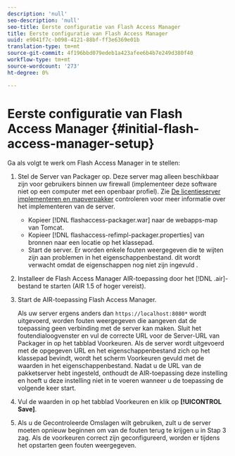 ```yaml
---
description: 'null'
seo-description: 'null'
seo-title: Eerste configuratie van Flash Access Manager
title: Eerste configuratie van Flash Access Manager
uuid: e9041f7c-b098-4121-88bf-ff3e6369e01b
translation-type: tm+mt
source-git-commit: 4f196bbd079edeb1a423afee6b4b7e249d380f40
workflow-type: tm+mt
source-wordcount: '273'
ht-degree: 0%

---
```



# Eerste configuratie van Flash Access Manager {#initial-flash-access-manager-setup}

Ga als volgt te werk om Flash Access Manager in te stellen:

1. Stel de Server van Packager op. Deze server mag alleen beschikbaar zijn voor gebruikers binnen uw firewall (implementeer deze software niet op een computer met een openbaar profiel). Zie [De licentieserver implementeren en mapverpakker](../../aaxs-reference-implementations/deploying-license-server-and-wfp/deploying-license-server-wfp-overview.md) controleren voor meer informatie over het implementeren van de server.

   * Kopieer [!DNL flashaccess-packager.war] naar de webapps-map van Tomcat.
   * Kopieer [!DNL flashaccess-refimpl-packager.properties] van bronnen naar een locatie op het klassepad.
   * Start de server. Er worden enkele fouten weergegeven die te wijten zijn aan problemen in het eigenschappenbestand. dit wordt verwacht omdat de eigenschappen nog niet zijn ingevuld .

1. Installeer de Flash Access Manager AIR-toepassing door het [!DNL .air]-bestand te starten (AIR 1.5 of hoger vereist).
1. Start de AIR-toepassing Flash Access Manager.

   Als uw server ergens anders dan `https://localhost:8080*` wordt uitgevoerd, worden fouten weergegeven die aangeven dat de toepassing geen verbinding met de server kan maken. Sluit het foutendialoogvenster en vul de correcte URL voor de Server-URL van Packager in op het tabblad Voorkeuren. Als de server wordt uitgevoerd met de opgegeven URL en het eigenschappenbestand zich op het klassepad bevindt, wordt het scherm Voorkeuren gevuld met de waarden in het eigenschappenbestand. Nadat u de URL van de pakketserver hebt ingesteld, onthoudt de AIR-toepassing deze instelling en hoeft u deze instelling niet in te voeren wanneer u de toepassing de volgende keer start.
1. Vul de waarden in op het tabblad Voorkeuren en klik op **[!UICONTROL Save]**.
1. Als u de Gecontroleerde Omslagen wilt gebruiken, zult u de server moeten opnieuw beginnen om van de fouten terug te krijgen u in Stap 3 zag. Als de voorkeuren correct zijn geconfigureerd, worden er tijdens het opstarten geen fouten weergegeven.

